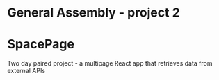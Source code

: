 # General Assembly - project 2 
# SpacePage
Two day paired project - a multipage React app that retrieves data from external APIs

